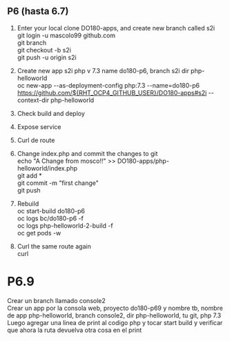 ## P6 (hasta 6.7)

1) Enter your local clone DO180-apps, and create new branch called s2i  
git login -u mascolo99 github.com  
git branch  
git checkout -b s2i  
git push -u origin s2i  

2) Create new app s2i php v 7.3 name do180-p6, branch s2i dir php-helloworld  
oc new-app --as-deployment-config php:7.3 --name=do180-p6 https://github.com/${RHT_OCP4_GITHUB_USER}/DO180-apps#s2i  --context-dir php-helloworld  

3) Check build and deploy  

4) Expose service  

5) Curl de route  

6) Change index.php and commit the changes to git  
echo "A Change from mosco!!" >> DO180-apps/php-helloworld/index.php  
git add *  
git commit -m "first change"  
git push  

7) Rebuild   
oc start-build do180-p6  
oc logs bc/do180-p6 -f  
oc logs php-helloworld-2-build -f  
oc  get pods -w  

8) Curl the same route again  
curl  

# P6.9
Crear un branch llamado console2  
Crear un app por la consola web, proyecto do180-p69 y nombre tb, nombre de app php-helloworld, branch console2, dir php-helloworld, tu git, php 7.3  
Luego agregar una linea de print al codigo php y tocar start build y verificar que ahora la ruta devuelva otra cosa en el print  


 
